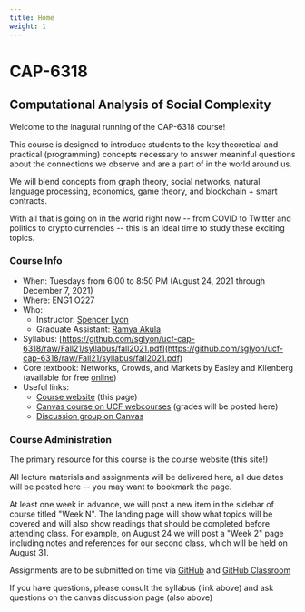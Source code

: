 ```yaml
---
title: Home
weight: 1
---
```


# CAP-6318

## Computational Analysis of Social Complexity

Welcome to the inagural running of the CAP-6318 course!

This course is designed to introduce students to the key theoretical and practical (programming) concepts necessary to answer meaninful questions about the connections we observe and are a part of in the world around us.

We will blend concepts from graph theory, social networks, natural language processing, economics, game theory, and blockchain + smart contracts.

With all that is going on in the world right now -- from COVID to Twitter and politics to crypto currencies -- this is an ideal time to study these exciting topics.

### Course Info

- When: Tuesdays from 6:00 to 8:50 PM (August 24, 2021 through December 7, 2021)
- Where: ENG1 O227
- Who:
  - Instructor: [Spencer Lyon](mailto:spencer.lyon@ucf.edu)
  - Graduate Assistant: [Ramya Akula](mailto:ramya.akula@knights.ucf.edu)
- Syllabus: [https://github.com/sglyon/ucf-cap-6318/raw/Fall21/syllabus/fall2021.pdf](https://github.com/sglyon/ucf-cap-6318/raw/Fall21/syllabus/fall2021.pdf)
- Core textbook: Networks, Crowds, and Markets by Easley and Klienberg (available for free [online](https://www.cs.cornell.edu/home/kleinber/networks-book/))
- Useful links:
  - [Course website](https://sglyon.github.io/ucf-cap-6318/) (this page)
  - [Canvas course on UCF webcourses](https://webcourses.ucf.edu/courses/1392110) (grades will be posted here)
  - [Discussion group on Canvas](https://webcourses.ucf.edu/courses/1392110/discussion_topics)

### Course Administration

The primary resource for this course is the course website (this site!)

All lecture materials and assignments will be delivered here, all due dates will be posted here -- you may want to bookmark the page.

At least one week in advance, we will post a new item in the sidebar of course titled "Week N". The landing page will show what topics will be covered and will also show readings that should be completed before attending class. For example, on August 24 we will post a "Week 2" page including notes and references for our second class, which will be held on August 31.

Assignments are to be submitted on time via [GitHub](https://github.com/) and [GitHub Classroom](https://classroom.github.com/classrooms)

If you have questions, please consult the syllabus (link above) and ask questions on the canvas discussion page (also above)
